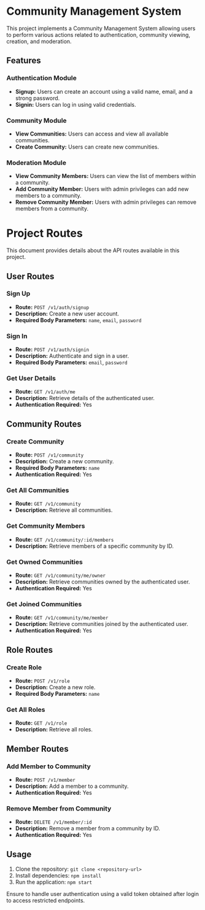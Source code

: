 # Community Management System

This project implements a Community Management System allowing users to perform various actions related to authentication, community viewing, creation, and moderation.

## Features

### Authentication Module
- **Signup:** Users can create an account using a valid name, email, and a strong password.
- **Signin:** Users can log in using valid credentials.

### Community Module
- **View Communities:** Users can access and view all available communities.
- **Create Community:** Users can create new communities.

### Moderation Module
- **View Community Members:** Users can view the list of members within a community.
- **Add Community Member:** Users with admin privileges can add new members to a community.
- **Remove Community Member:** Users with admin privileges can remove members from a community.

# Project Routes

This document provides details about the API routes available in this project.

## User Routes

### Sign Up
- **Route:** `POST /v1/auth/signup`
- **Description:** Create a new user account.
- **Required Body Parameters:** `name`, `email`, `password`

### Sign In
- **Route:** `POST /v1/auth/signin`
- **Description:** Authenticate and sign in a user.
- **Required Body Parameters:** `email`, `password`

### Get User Details
- **Route:** `GET /v1/auth/me`
- **Description:** Retrieve details of the authenticated user.
- **Authentication Required:** Yes

## Community Routes

### Create Community
- **Route:** `POST /v1/community`
- **Description:** Create a new community.
- **Required Body Parameters:** `name`
- **Authentication Required:** Yes

### Get All Communities
- **Route:** `GET /v1/community`
- **Description:** Retrieve all communities.

### Get Community Members
- **Route:** `GET /v1/community/:id/members`
- **Description:** Retrieve members of a specific community by ID.

### Get Owned Communities
- **Route:** `GET /v1/community/me/owner`
- **Description:** Retrieve communities owned by the authenticated user.
- **Authentication Required:** Yes

### Get Joined Communities
- **Route:** `GET /v1/community/me/member`
- **Description:** Retrieve communities joined by the authenticated user.
- **Authentication Required:** Yes

## Role Routes

### Create Role
- **Route:** `POST /v1/role`
- **Description:** Create a new role.
- **Required Body Parameters:** `name`

### Get All Roles
- **Route:** `GET /v1/role`
- **Description:** Retrieve all roles.

## Member Routes

### Add Member to Community
- **Route:** `POST /v1/member`
- **Description:** Add a member to a community.
- **Authentication Required:** Yes

### Remove Member from Community
- **Route:** `DELETE /v1/member/:id`
- **Description:** Remove a member from a community by ID.
- **Authentication Required:** Yes
## Usage

1. Clone the repository: `git clone <repository-url>`
2. Install dependencies: `npm install`
3. Run the application: `npm start`

Ensure to handle user authentication using a valid token obtained after login to access restricted endpoints.
